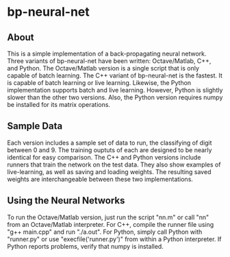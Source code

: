 bp-neural-net
===

About
---

This is a simple implementation of a back-propagating neural network.  Three variants of bp-neural-net have been written: Octave/Matlab, C++, and Python.  The Octave/Matlab version is a single script that is only capable of batch learning.  The C++ variant of bp-neural-net is the fastest.  It is capable of batch learning or live learning.  Likewise, the Python implementation supports batch and live learning.  However, Python is slightly slower than the other two versions.  Also, the Python version requires numpy be installed for its matrix operations.

Sample Data
---

Each version includes a sample set of data to run, the classifying of digit between 0 and 9.  The training ouptuts of each are designed to be nearly identical for easy comparison.  The C++ and Python versions include runners that train the network on the test data.  They also show examples of live-learning, as well as saving and loading weights.  The resulting saved weights are interchangeable between these two implementations.

Using the Neural Networks
---

To run the Octave/Matlab version, just run the script "nn.m" or call "nn" from an Octave/Matlab interpreter.  For C++, compile the runner file using "g++ main.cpp" and run "./a.out".  For Python, simply call Python with "runner.py" or use "execfile('runner.py')" from within a Python interpreter.  If Python reports problems, verify that numpy is installed.
